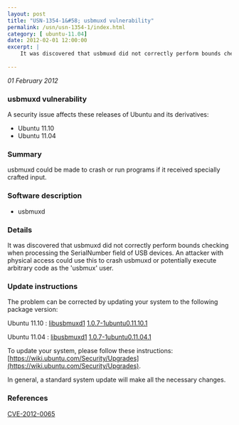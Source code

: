 ```yaml
---
layout: post
title: "USN-1354-1&#58; usbmuxd vulnerability"
permalink: /usn/usn-1354-1/index.html
category: [ ubuntu-11.04]
date: 2012-02-01 12:00:00
excerpt: |
    It was discovered that usbmuxd did not correctly perform bounds checking when processing the SerialNumber field of USB devices. An attacker with physical access could use this to crash usbmuxd or potentially execute arbitrary code as the &#39;usbmux&#39; user. 
    
--- 
```

 
 

*01 February 2012*

### usbmuxd vulnerability

A security issue affects these releases of Ubuntu and its derivatives:

* Ubuntu 11.10
* Ubuntu 11.04

### Summary

usbmuxd could be made to crash or run programs if it received specially crafted input.

### Software description

* usbmuxd 

### Details

It was discovered that usbmuxd did not correctly perform bounds checking when processing the SerialNumber field of USB devices. An attacker with physical access could use this to crash usbmuxd or potentially execute arbitrary code as the &#39;usbmux&#39; user. 

### Update instructions

The problem can be corrected by updating your system to the following package version:

Ubuntu 11.10
 : [libusbmuxd1](https://launchpad.net/ubuntu/+source/usbmuxd) <span> [1.0.7-1ubuntu0.11.10.1](https://launchpad.net/ubuntu/+source/usbmuxd/1.0.7-1ubuntu0.11.10.1) </span> 

Ubuntu 11.04
 : [libusbmuxd1](https://launchpad.net/ubuntu/+source/usbmuxd) <span> [1.0.7-1ubuntu0.11.04.1](https://launchpad.net/ubuntu/+source/usbmuxd/1.0.7-1ubuntu0.11.04.1) </span> 

To update your system, please follow these instructions: [https://wiki.ubuntu.com/Security/Upgrades](https://wiki.ubuntu.com/Security/Upgrades).

In general, a standard system update will make all the necessary changes. 

### References

 
 [CVE-2012-0065](http://people.ubuntu.com/~ubuntu-security/cve/CVE-2012-0065)
 

